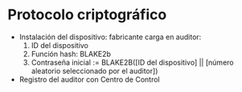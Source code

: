 # Protocolo criptográfico

- Instalación del dispositivo: fabricante carga en auditor:
    1. ID del dispositivo
    2. Función hash: BLAKE2b
    3. Contraseña inicial := BLAKE2B([ID del dispositivo] || [número aleatorio seleccionado por el auditor])
- Registro del auditor con Centro de Control